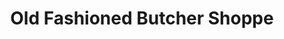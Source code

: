 ---
title: "Old Fashioned Butcher Shoppe"
url: /newburgh/old-fashioned-butcher-shoppe/
shop: butcher
---